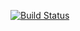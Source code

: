 [![Build Status](https://dev.azure.com/rwalton00/midiroute/_apis/build/status/rwalton00.midiroute?branchName=master)](https://dev.azure.com/rwalton00/midiroute/_build/latest?definitionId=1&branchName=master)
